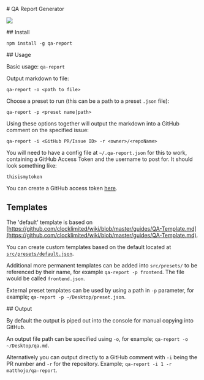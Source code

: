 # QA Report Generator

![](https://cloud.githubusercontent.com/assets/367517/9138162/0ba5f124-3d1a-11e5-9f52-377b9029ed8e.gif)

## Install

`npm install -g qa-report`

## Usage

Basic usage:
`qa-report`

Output markdown to file:

`qa-report -o <path to file>`

Choose a preset to run (this can be a path to a preset `.json` file):

`qa-report -p <preset name|path>`

Using these options together will output the markdown into a GitHub comment on the specified issue:

`qa-report -i <GitHub PR/Issue ID> -r <owner>/<repoName>`

You will need to have a config file at `~/.qa-report.json` for this to work, containing a GitHub Access Token
and the username to post for. It should look something like:

```text
thisismytoken
```

You can create a GitHub access token [here](https://github.com/settings/tokens).

## Templates

The 'default' template is based on [https://github.com/clocklimited/wiki/blob/master/guides/QA-Template.md](https://github.com/clocklimited/wiki/blob/master/guides/QA-Template.md).

You can create custom templates based on the default located at [`src/presets/default.json`](https://github.com/clocklimited/qa-report/blob/master/src/presets/default.json).

Additional more permanent templates can be added into `src/presets/` to be referenced by their name, for example `qa-report -p frontend`. The file would be called `frontend.json`.

External preset templates can be used by using a path in `-p` parameter, for example; `qa-report -p ~/Desktop/preset.json`.

## Output

By default the output is piped out into the console for manual copying into GitHub.

An output file path can be specified using `-o`, for example; `qa-report -o ~/Desktop/qa.md`.

Alternatively you can output directly to a GitHub comment with `-i` being the PR number and `-r` for the repository. Example; `qa-report -i 1 -r matthojo/qa-report`.

